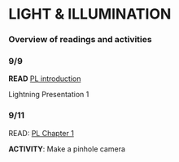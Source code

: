 # LIGHT & ILLUMINATION

### Overview of readings and activities

### 9/9

**READ** [PL introduction](https://scrippscollege.box.com/s/mubuw6a9pheqd3yr87mi3itvsm62z4gt)

Lightning Presentation 1



### 9/11

READ: [PL Chapter 1](https://scrippscollege.box.com/s/auvthgketf3aqnzcpexoooefrnp6rpkp)

**ACTIVITY**: Make a pinhole camera



